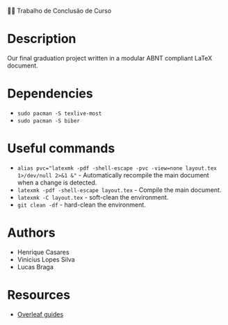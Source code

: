:student: Trabalho de Conclusão de Curso

# Description
Our final graduation project written in a modular ABNT compliant LaTeX document.

# Dependencies
- `sudo pacman -S texlive-most`
- `sudo pacman -S biber`

# Useful commands
- `alias pvc="latexmk -pdf -shell-escape -pvc -view=none layout.tex 1>/dev/null 2>&1 &"` - Automatically recompile the main document when a change is detected.
- `latexmk -pdf -shell-escape layout.tex` - Compile the main document.
- `latexmk -C layout.tex` - soft-clean the environment.
- `git clean -df` - hard-clean the environment.

# Authors
- Henrique Casares
- Vinicius Lopes Silva
- Lucas Braga

# Resources
- [Overleaf guides](https://www.overleaf.com/learn/latex/Main_Page)
